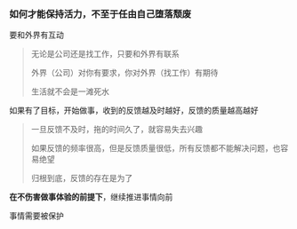 ### 如何才能保持活力，不至于任由自己堕落颓废

要和外界有互动

> 无论是公司还是找工作，只要和外界有联系
>
> 外界（公司）对你有要求，你对外界（找工作）有期待
>
> 生活就不会是一滩死水



如果有了目标，开始做事，收到的反馈越及时越好，反馈的质量越高越好

> 一旦反馈不及时，拖的时间久了，就容易失去兴趣
>
> 如果反馈的频率很高，但是反馈质量很低，所有反馈都不能解决问题，也容易绝望
>
> 归根到底，反馈的存在是为了

**在不伤害做事体验的前提下**，继续推进事情向前



事情需要被保护

























